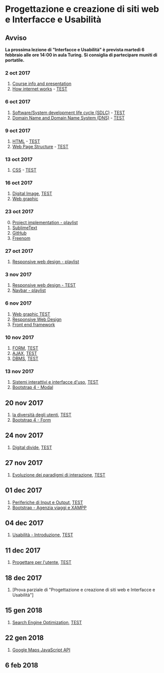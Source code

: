 # Progettazione e creazione di siti web e Interfacce e Usabilità

## Avviso 
__La prossima lezione di "Interfacce e Usabilità" è prevista martedì 6 febbraio alle ore 14:00 in aula Turing.__ 
__Si consiglia di partecipare muniti di portatile.__
<!--__La prossima lezione di "Interfacce e Usabilità" è prevista lunedì 4 dicembre alle ore 14:00 in aula 10 (p.t. edificio centrale).__ __Si consiglia di partecipare muniti di portatile.__-->

<!--__La prova parziale di "Progettazione e creazione di siti web e Interfacce e Usabilità" con quesiti a risposta multipla è prevista lunedì 18 dicembre alle ore 15:00 in aula 10.__ -->

### 2 oct 2017
1. [Course info and presentation](http://svel.to/oe6)
2. [How internet works](http://svel.to/oe7) - [TEST](http://svel.to/oe8)

### 6 oct 2017
1. [Software/System development life cycle (SDLC)](http://svel.to/o99) - [TEST](http://svel.to/oh6)
2. [Domain Name and Domain Name System (DNS)](http://svel.to/nkb) - [TEST](http://svel.to/nkh)

### 9 oct 2017
1. [HTML](http://svel.to/oi7) - [TEST](http://svel.to/oi6)
2. [Web Page Structure](http://svel.to/oib) - [TEST](http://svel.to/oia)

### 13 oct 2017
1. [CSS](http://svel.to/oho) - [TEST](http://svel.to/ohn)

### 16 oct 2017
1. [Digital Image](http://svel.to/om0), [TEST](http://svel.to/omz)
2. [Web graphic](http://svel.to/on2)<!--, [TEST](http://svel.to/ndz)-->

### 23 oct 2017
0. [Project implementation - playlist](https://www.youtube.com/playlist?list=PLbejvFLz_IADktt6mTGqFazweWX2dKNj1)
1. [SublimeText](https://www.youtube.com/watch?v=89oKElqZv6w&index=1&list=PLbejvFLz_IADktt6mTGqFazweWX2dKNj1)
2. [GitHub](https://www.youtube.com/watch?v=xbqIeUkvLtI&index=2&list=PLbejvFLz_IADktt6mTGqFazweWX2dKNj1)
3. [Freenom](https://www.youtube.com/watch?v=jao0mrV8Zb8&list=PLbejvFLz_IADktt6mTGqFazweWX2dKNj1&index=3) 


### 27 oct 2017
1. [Responsive web design - playlist](https://www.youtube.com/playlist?list=PLbejvFLz_IADMlGDWuXa_XV0IwVLEz9Xl) 

### 3 nov 2017
1. [Responsive web design - TEST](http://svel.to/owj)
2. [Navbar - playlist](https://www.youtube.com/playlist?list=PLbejvFLz_IAB5p5IvfAKnraanwVbUhgmM) 

### 6 nov 2017
1. [Web graphic TEST](http://svel.to/ndz)
2. [Responsive Web Design](https://tinyurl.com/yb3xtyl6)
3. [Front end framework](http://svel.to/ozk)

### 10 nov 2017
1. [FORM](http://svel.to/nlw), [TEST](http://svel.to/nkf)
2. [AJAX](http://svel.to/nfr), [TEST](http://svel.to/nkj)
3. [DBMS](http://svel.to/p20), [TEST](http://svel.to/ndh)

### 13 nov 2017
1. [Sistemi interattivi e interfacce d'uso](http://svel.to/p3y), [TEST](http://svel.to/p3z)
2. [Bootstrap 4 - Modal](https://www.youtube.com/playlist?list=PLbejvFLz_IABL_42bh96ardk-s7dfnXYd) 

## 20 nov 2017

1. [la diversità degli utenti](http://svel.to/p6t), [TEST](http://svel.to/p6v)
2. [Bootstrap 4 - Form](https://www.youtube.com/playlist?list=PLbejvFLz_IAAU0Hg5K8xnrh6olqctZfEC)

## 24 nov 2017
1. [Digital divide](http://svel.to/pb2), [TEST](http://svel.to/pb3)

## 27 nov 2017
1. [Evoluzione dei paradigmi di interazione](http://svel.to/pd7), [TEST](http://svel.to/pic)

## 01 dec 2017
1. [Periferiche di Input e Output](http://svel.to/ph1), [TEST](http://svel.to/pih)
2. [Bootstrap - Agenzia viaggi e XAMPP](http://svel.to/pja)

## 04 dec 2017
1. [Usabilità - Introduzione](http://svel.to/pk2), [TEST](http://svel.to/pob)

## 11 dec 2017
1. [Progettare per l'utente](http://svel.to/poc), [TEST](http://svel.to/po2)

## 18 dec 2017
1. [Prova parziale di "Progettazione e creazione di siti web e Interfacce e Usabilità"]

## 15 gen 2018
1. [Search Engine Optimization](http://svel.to/q29), [TEST](http://svel.to/q28)

## 22 gen 2018
1. [Google Maps JavaScript API](https://www.youtube.com/playlist?list=PLbejvFLz_IAA5ymM3AWJk5Y1xB920a8T6)

## 6 feb 2018
